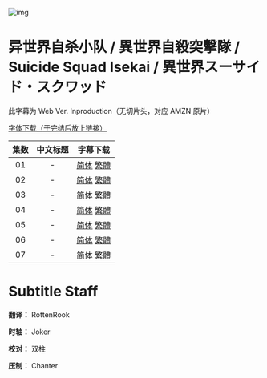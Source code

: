 ![img](https://p.inari.site/kitauji/202406/29/SuicideSquadIsekai.png)

# 异世界自杀小队 / 異世界自殺突擊隊 / Suicide Squad Isekai / 異世界スーサイド・スクワッド

此字幕为 Web Ver. Inproduction（无切片头，对应 AMZN 原片）

[字体下载（于完结后放上链接）]()

|集数|中文标题|字幕下载|
|:-:|:-:|:-:|
|01|-|[简体](<[KitaujiSub] Suicide Squad Isekai - 01.chs.ass>) [繁體](<[KitaujiSub] Suicide Squad Isekai - 01.cht.ass>)|
|02|-|[简体](<[KitaujiSub] Suicide Squad Isekai - 02.chs.ass>) [繁體](<[KitaujiSub] Suicide Squad Isekai - 02.cht.ass>)|
|03|-|[简体](<[KitaujiSub] Suicide Squad Isekai - 03.chs.ass>) [繁體](<[KitaujiSub] Suicide Squad Isekai - 03.cht.ass>)|
|04|-|[简体](<[KitaujiSub] Suicide Squad Isekai - 04.chs.ass>) [繁體](<[KitaujiSub] Suicide Squad Isekai - 04.cht.ass>)|
|05|-|[简体](<[KitaujiSub] Suicide Squad Isekai - 05.chs.ass>) [繁體](<[KitaujiSub] Suicide Squad Isekai - 05.cht.ass>)|
|06|-|[简体](<[KitaujiSub] Suicide Squad Isekai - 06.chs.ass>) [繁體](<[KitaujiSub] Suicide Squad Isekai - 06.cht.ass>)|
|07|-|[简体](<[KitaujiSub] Suicide Squad Isekai - 07.chs.ass>) [繁體](<[KitaujiSub] Suicide Squad Isekai - 07.cht.ass>)|

# Subtitle Staff

**翻译：** RottenRook

**时轴：** Joker

**校对：** 双柱

**压制：** Chanter
